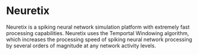 Neuretix
========

Neuretix is a spiking neural network simulation platform with extremely fast processing capabilities. Neuretix uses the Temportal Windowing algorithm, which increases the processing speed of spiking neural network processing by several orders of magnitude at any network activity levels.